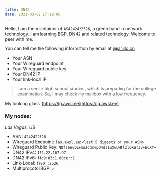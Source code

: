 ```yaml
---
title: DN42
date: 2021-03-09 17:19:00
---
```


Hello, I am the maintainer of `AS4242422526`, a green hand in network technology. I am learning BGP, DN42 and related technology. Welcome to peer with me.  

You can tell me the following information by email at <i@anillc.cn>  

- Your ASN  
- Your Wireguard endpoint  
- Your Wireguard public key  
- Your DN42 IP  
- Your link-local IP  

> I am a senior high school student, which is preparing for the college examination. So, I may check my mailbox with a low frequency.  

My looking glass: [https://lg.awsl.ee](https://lg.awsl.ee)  

### My nodes:  

_Las Vegas, US_  
- ASN: `4242422526`  
- Wireguard Endpoint: `las.awsl.ee:<last 5 digests of your ASN>`  
- Wireguard Public Key: `NQfs6evQLemuJcdcvpO4ds1wXwUHTlzlQXWTJv+WCXY=`  
- DN42 IPv4: `172.22.167.97`  
- DN42 IPv6: `fdc9:83c1:d0ce::1`  
- Link-Local: `fe80::2526`  
- Multiprocotol BGP: `✓`  

